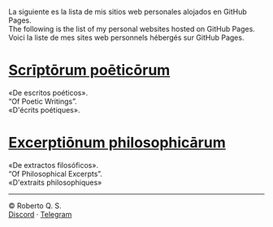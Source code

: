 La siguiente es la lista de mis sitios web personales alojados en GitHub Pages.<br>
The following is the list of my personal websites hosted on GitHub Pages.<br>
Voici la liste de mes sites web personnels hébergés sur GitHub Pages.
 
# [Scrīptōrum poēticōrum](https://scriptorum-poeticorum.github.io)
«De escritos poéticos».<br>
“Of Poetic Writings”.<br>
«D'écrits poétiques».

# [Excerptiōnum philosophicārum](https://excerptionum-philosophicarum.github.io)
«De extractos filosóficos».<br>
“Of Philosophical Excerpts”.<br>
«D'extraits philosophiques»

***
&copy; Roberto Q. S.<br>
[Discord](https://discord.gg/wkGRwVAR55)&nbsp;&middot;&nbsp;[Telegram](https://t.me/robertoqs)
